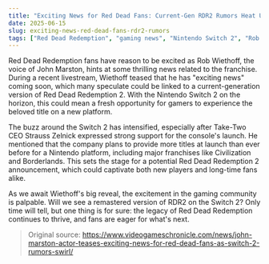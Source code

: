 ```yaml
---
title: "Exciting News for Red Dead Fans: Current-Gen RDR2 Rumors Heat Up"
date: 2025-06-15
slug: exciting-news-red-dead-fans-rdr2-rumors
tags: ["Red Dead Redemption", "gaming news", "Nintendo Switch 2", "Rob Wiethoff"]
---
```


Red Dead Redemption fans have reason to be excited as Rob Wiethoff, the voice of John Marston, hints at some thrilling news related to the franchise. During a recent livestream, Wiethoff teased that he has "exciting news" coming soon, which many speculate could be linked to a current-generation version of Red Dead Redemption 2. With the Nintendo Switch 2 on the horizon, this could mean a fresh opportunity for gamers to experience the beloved title on a new platform.

The buzz around the Switch 2 has intensified, especially after Take-Two CEO Strauss Zelnick expressed strong support for the console's launch. He mentioned that the company plans to provide more titles at launch than ever before for a Nintendo platform, including major franchises like Civilization and Borderlands. This sets the stage for a potential Red Dead Redemption 2 announcement, which could captivate both new players and long-time fans alike.

As we await Wiethoff's big reveal, the excitement in the gaming community is palpable. Will we see a remastered version of RDR2 on the Switch 2? Only time will tell, but one thing is for sure: the legacy of Red Dead Redemption continues to thrive, and fans are eager for what's next.

> Original source: https://www.videogameschronicle.com/news/john-marston-actor-teases-exciting-news-for-red-dead-fans-as-switch-2-rumors-swirl/